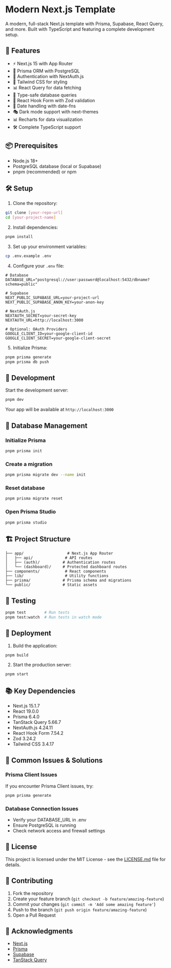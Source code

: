 # Modern Next.js Template

A modern, full-stack Next.js template with Prisma, Supabase, React Query, and more. Built with TypeScript and featuring a complete development setup.

## 🚀 Features

- ⚡️ Next.js 15 with App Router
- 🔋 Prisma ORM with PostgreSQL
- 🔑 Authentication with NextAuth.js
- 🎨 Tailwind CSS for styling
- 📊 React Query for data fetching
- 🏢 Type-safe database queries
- 🔄 React Hook Form with Zod validation
- 📅 Date handling with date-fns
- 🎭 Dark mode support with next-themes
- 📊 Recharts for data visualization
- 🛠 Complete TypeScript support

## 📦 Prerequisites

- Node.js 18+ 
- PostgreSQL database (local or Supabase)
- pnpm (recommended) or npm

## 🛠 Setup

1. Clone the repository:
```bash
git clone [your-repo-url]
cd [your-project-name]
```

2. Install dependencies:
```bash
pnpm install
```

3. Set up your environment variables:
```bash
cp .env.example .env
```

4. Configure your `.env` file:
```env
# Database
DATABASE_URL="postgresql://user:password@localhost:5432/dbname?schema=public"

# Supabase
NEXT_PUBLIC_SUPABASE_URL=your-project-url
NEXT_PUBLIC_SUPABASE_ANON_KEY=your-anon-key

# NextAuth.js
NEXTAUTH_SECRET=your-secret-key
NEXTAUTH_URL=http://localhost:3000

# Optional: OAuth Providers
GOOGLE_CLIENT_ID=your-google-client-id
GOOGLE_CLIENT_SECRET=your-google-client-secret
```

5. Initialize Prisma:
```bash
pnpm prisma generate
pnpm prisma db push
```

## 🚀 Development

Start the development server:
```bash
pnpm dev
```

Your app will be available at `http://localhost:3000`

## 📝 Database Management

### Initialize Prisma
```bash
pnpm prisma init
```

### Create a migration
```bash
pnpm prisma migrate dev --name init
```

### Reset database
```bash
pnpm prisma migrate reset
```

### Open Prisma Studio
```bash
pnpm prisma studio
```

## 🏗 Project Structure

```
├── app/                   # Next.js App Router
│   ├── api/              # API routes
│   ├── (auth)/          # Authentication routes
│   └── (dashboard)/     # Protected dashboard routes
├── components/           # React components
├── lib/                  # Utility functions
├── prisma/              # Prisma schema and migrations
└── public/              # Static assets
```

## 🧪 Testing

```bash
pnpm test        # Run tests
pnpm test:watch  # Run tests in watch mode
```

## 🚀 Deployment

1. Build the application:
```bash
pnpm build
```

2. Start the production server:
```bash
pnpm start
```

## 📚 Key Dependencies

- Next.js 15.1.7
- React 19.0.0
- Prisma 6.4.0
- TanStack Query 5.66.7
- NextAuth.js 4.24.11
- React Hook Form 7.54.2
- Zod 3.24.2
- Tailwind CSS 3.4.17

## 🔧 Common Issues & Solutions

### Prisma Client Issues
If you encounter Prisma Client issues, try:
```bash
pnpm prisma generate
```

### Database Connection Issues
- Verify your DATABASE_URL in .env
- Ensure PostgreSQL is running
- Check network access and firewall settings

## 📄 License

This project is licensed under the MIT License - see the [LICENSE.md](LICENSE.md) file for details.

## 🤝 Contributing

1. Fork the repository
2. Create your feature branch (`git checkout -b feature/amazing-feature`)
3. Commit your changes (`git commit -m 'Add some amazing feature'`)
4. Push to the branch (`git push origin feature/amazing-feature`)
5. Open a Pull Request

## 🙏 Acknowledgments

- [Next.js](https://nextjs.org/)
- [Prisma](https://www.prisma.io/)
- [Supabase](https://supabase.com/)
- [TanStack Query](https://tanstack.com/query)
